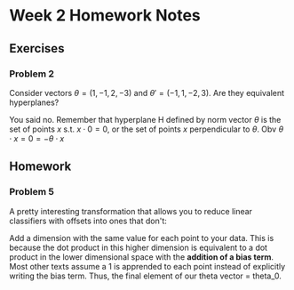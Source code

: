 # Week 2 Homework Notes

## Exercises

### Problem 2
Consider vectors $\theta = (1, -1, 2, -3)$ and  $\theta' = (-1, 1, -2, 3)$. Are they equivalent hyperplanes?

You said no. Remember that hyperplane H defined by  norm vector $\theta$ is the set of points $x$ s.t. $x \cdot 0 = 0$, or the set of points $x$ perpendicular to $\theta$. Obv $\theta \cdot x = 0 = -\theta \cdot x$

## Homework

### Problem 5

A pretty interesting transformation that allows you to reduce linear classifiers with offsets into ones that don't:

Add a dimension with the same value for each point to your data. This is because the dot product in this higher dimension is equivalent to a dot product in the lower dimensional space with the **addition of a bias term**. Most other texts assume a 1 is apprended to each point instead of explicitly writing the bias term. Thus, the final element of our theta vector = theta_0.